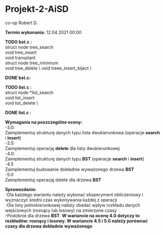 # Projekt-2-AiSD
co-op Robert D.

**Termin wykonania:** 12.04.2021 00:00

**TODO bst.c :** \
struct node tree_search \
void tree_insert \
void transplant \
struct node tree_minimum \
void tree_delete \ 
void treee_insert_biject \

**DONE bst.c:**

**TODO list.c :** \
struct node *list_search \
void list_insert \
void list_delete \

**DONE list.c :**

**Wymagania na poszczególne oceny:**\
-3.0: \
Zaimplementuj strukturę danych typu lista dwukierunkowa (operacje **search** i **insert**) \
-3.5: \
Zaimplementuj operację **delete** dla listy dwukierunkowej\
-4.0: \
Zaimplementuj strukturę danych typu **BST** (operacje **search** i **insert**) \
-4.5\
Zaimplementuj budowanie dokładnie wyważonego drzewa **BST** \
-5.0 \
Zaimplementuj operację delete dla drzewa **BST**

**Sprawozdanie:** \
-Dla każdego wariantu należy wykonać eksperyment obliczeniowy i wyznaczyć średni czas wykonywania każdej z operacji \
-Dla listy jednokierunkowej należy zbadać wpływ rozkładu danych wejściowych (rosnący lub losowy) na zmierzone czasy \
-Podobnie dla drzewa **BST**. **W wariancie na ocenę 4.0 dotyczy to rozkładów: rosnący i losowy. W wariancie 4.5 i 5.0 
należy porównać czasy dla drzewa dokładnie wyważonego** 





